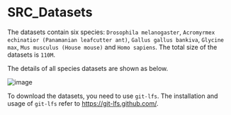 # SRC_Datasets

The datasets contain six species: `Drosophila melanogaster`, `Acromyrmex echinatior (Panamanian leafcutter ant)`, `Gallus gallus bankiva`, `Glycine max`, `Mus musculus (House mouse)` and `Homo sapiens`. The total size of the datasets is `110M`.

The details of all species datasets are shown as below.

![image](https://user-images.githubusercontent.com/46807118/114845071-0117cd80-9e0e-11eb-953c-8db69acdcf54.png)

To download the datasets, you need to use `git-lfs`. The installation and usage of `git-lfs` refer to https://git-lfs.github.com/.
